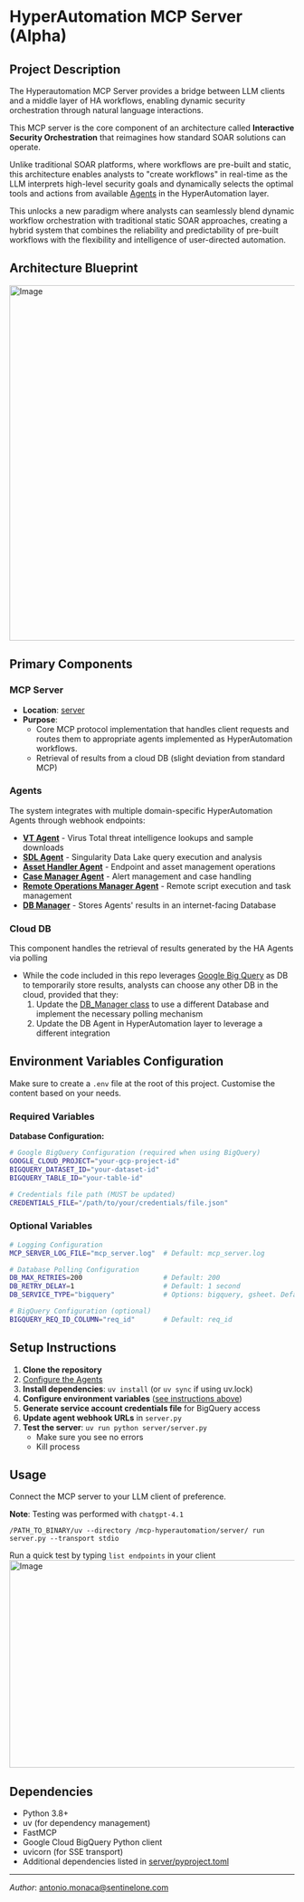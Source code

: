 # HyperAutomation MCP Server (Alpha)

## Project Description

The Hyperautomation MCP Server provides a bridge between LLM clients and a middle layer of HA workflows, enabling dynamic security orchestration through natural language interactions.

This MCP server is the core component of an architecture called **Interactive Security Orchestration** that reimagines how standard SOAR solutions can operate.

Unlike traditional SOAR platforms, where workflows are pre-built and static, this architecture enables analysts to "create workflows" in real-time as the LLM interprets high-level security goals and dynamically selects the optimal tools and actions from available [Agents](./agents/README.MD) in the HyperAutomation layer.

This unlocks a new paradigm where analysts can seamlessly blend dynamic workflow orchestration with traditional static SOAR approaches, creating a hybrid system that combines the reliability and predictability of pre-built workflows with the flexibility and intelligence of user-directed automation.

## Architecture Blueprint

<img width="1145" height="628" alt="Image" src="https://github.com/user-attachments/assets/b4c4a5a7-64d2-42cb-ae68-304e4194606c" />

## Primary Components

### MCP Server
- **Location**: [server](./server/)
- **Purpose**:
  - Core MCP protocol implementation that handles client requests and routes them to appropriate agents implemented as HyperAutomation workflows.
  - Retrieval of results from a cloud DB (slight deviation from standard MCP)

### Agents

The system integrates with multiple domain-specific HyperAutomation Agents through webhook endpoints:

- **[VT Agent](./agents/VT_Agent/README.md)** - Virus Total threat intelligence lookups and sample downloads
- **[SDL Agent](./agents/SDL_Agent/README.md)** - Singularity Data Lake query execution and analysis
- **[Asset Handler Agent](./agents/ASSETHANDLER_Agent/README.md)** - Endpoint and asset management operations
- **[Case Manager Agent](./agents/CASEMANAGER_Agent/README.md)** - Alert management and case handling
- **[Remote Operations Manager Agent](./agents/RO_MANAGER_Agent/README.md)** - Remote script execution and task management
- **[DB Manager](./agents/DB_Manager/README.md)** - Stores Agents' results in an internet-facing Database

### Cloud DB
This component handles the retrieval of results generated by the HA Agents via polling
- While the code included in this repo leverages [Google Big Query](https://cloud.google.com/bigquery) as DB to temporarily store results, analysts can choose any other DB in the cloud, provided that they:
    1. Update the [DB_Manager class](https://github.com/s1community/mcp-hyperautomation/blob/main/server/utils/db_manager.py#L14) to use a different Database and implement the necessary polling mechanism
    2. Update the DB Agent in HyperAutomation layer to leverage a different integration

## Environment Variables Configuration

Make sure to create a `.env` file at the root of this project. Customise the content based on your needs.

### Required Variables

**Database Configuration:**
```bash
# Google BigQuery Configuration (required when using BigQuery)
GOOGLE_CLOUD_PROJECT="your-gcp-project-id"
BIGQUERY_DATASET_ID="your-dataset-id"  
BIGQUERY_TABLE_ID="your-table-id"

# Credentials file path (MUST be updated)
CREDENTIALS_FILE="/path/to/your/credentials/file.json"
```

### Optional Variables

```bash
# Logging Configuration
MCP_SERVER_LOG_FILE="mcp_server.log"  # Default: mcp_server.log

# Database Polling Configuration  
DB_MAX_RETRIES=200                    # Default: 200
DB_RETRY_DELAY=1                      # Default: 1 second
DB_SERVICE_TYPE="bigquery"            # Options: bigquery, gsheet. Default: bigquery

# BigQuery Configuration (optional)
BIGQUERY_REQ_ID_COLUMN="req_id"       # Default: req_id
```

## Setup Instructions

1. **Clone the repository**
2. [Configure the Agents](./agents/INSTALLATION.MD)
3. **Install dependencies**: `uv install` (or `uv sync` if using uv.lock)
4. **Configure environment variables** ([see instructions above](#environment-variables-configuration))
5. **Generate service account credentials file** for BigQuery access
6. **Update agent webhook URLs** in `server.py`
7. **Test the server**: `uv run python server/server.py`
   - Make sure you see no errors
   - Kill process

     
## Usage

Connect the MCP server to your LLM client of preference. 

**Note**: Testing was performed with `chatgpt-4.1`

```
/PATH_TO_BINARY/uv --directory /mcp-hyperautomation/server/ run server.py --transport stdio
```
Run a quick test by typing `list endpoints` in your client
<img width="768" height="367" alt="Image" src="https://github.com/user-attachments/assets/9052e625-4351-454d-b238-d7da6e3bd306" />

## Dependencies

- Python 3.8+
- uv (for dependency management)
- FastMCP
- Google Cloud BigQuery Python client
- uvicorn (for SSE transport)
- Additional dependencies listed in [server/pyproject.toml](./server/pyproject.toml)

-----
*Author*: antonio.monaca@sentinelone.com
